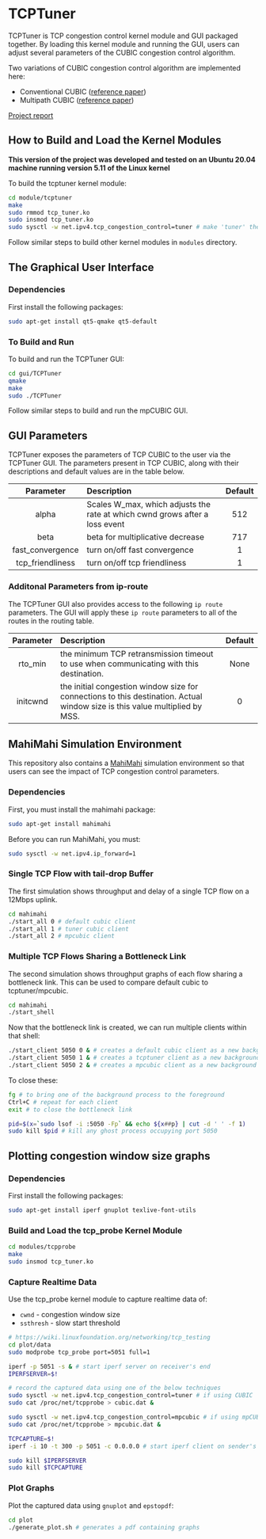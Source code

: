 # TCPTuner
TCPTuner is TCP congestion control kernel module and GUI packaged together. By loading this kernel module and running the GUI, users can adjust several parameters of the CUBIC congestion control algorithm.

Two variations of CUBIC congestion control algorithm are implemented here:
* Conventional CUBIC ([reference paper](https://arxiv.org/ftp/arxiv/papers/1605/1605.01987.pdf))
* Multipath CUBIC ([reference paper](https://www.researchgate.net/publication/341995073_mpCUBIC_A_CUBIC-like_Congestion_Control_Algorithm_for_Multipath_TCP))

[Project report](report.pdf)

## How to Build and Load the Kernel Modules

**This version of the project was developed and tested on an Ubuntu 20.04 machine running version 5.11 of the Linux kernel**

To build the tcptuner kernel module:
``` bash
cd module/tcptuner
make
sudo rmmod tcp_tuner.ko
sudo insmod tcp_tuner.ko
sudo sysctl -w net.ipv4.tcp_congestion_control=tuner # make 'tuner' the default choice for the system
```

Follow similar steps to build other kernel modules in `modules` directory.

## The Graphical User Interface
### Dependencies

First install the following packages:
``` bash
sudo apt-get install qt5-qmake qt5-default
```

### To Build and Run

To build and run the TCPTuner GUI:
``` bash
cd gui/TCPTuner
qmake
make
sudo ./TCPTuner
```

Follow similar steps to build and run the mpCUBIC GUI.

## GUI Parameters
TCPTuner exposes the parameters of TCP CUBIC to the user via the TCPTuner GUI. The parameters present in TCP CUBIC, along with their descriptions and default values are in the table below.

Parameter        | Description                                                                 | Default
:--------------: | :-------------------------------------------------------------------------- | :-----:
alpha            | Scales W_max, which adjusts the rate at which cwnd grows after a loss event | 512
beta             | beta for multiplicative decrease                                            | 717
fast_convergence | turn on/off fast convergence                                                | 1
tcp_friendliness | turn on/off tcp friendliness                                                | 1

### Additonal Parameters from ip-route
The TCPTuner GUI also provides access to the following `ip route` parameters. The GUI will apply these `ip route` parameters to all of the routes in the routing table.

Parameter | Description                                                                                                                 | Default
:-------: | :-------------------------------------------------------------------------------------------------------------------------- | :------:
rto_min   | the minimum TCP retransmission timeout to use when communicating with this destination.                                     | None
initcwnd  | the initial congestion window size for connections to this destination. Actual window size is this value multiplied by MSS. | 0

## MahiMahi Simulation Environment
This repository also contains a [MahiMahi](http://mahimahi.mit.edu/) simulation environment so that users can see the impact of TCP congestion control parameters.

### Dependencies
First, you must install the mahimahi package:
``` bash
sudo apt-get install mahimahi
```

Before you can run MahiMahi, you must:
``` bash
sudo sysctl -w net.ipv4.ip_forward=1
```

### Single TCP Flow with tail-drop Buffer
The first simulation shows throughput and delay of a single TCP flow on a 12Mbps uplink.

``` bash
cd mahimahi
./start_all 0 # default cubic client
./start_all 1 # tuner cubic client
./start_all 2 # mpcubic client
```

### Multiple TCP Flows Sharing a Bottleneck Link
The second simulation shows throughput graphs of each flow sharing a bottleneck link. This can be used to compare default cubic to tcptuner/mpcubic.

``` bash
cd mahimahi
./start_shell
```

Now that the bottleneck link is created, we can run multiple clients within that shell:

``` bash
./start_client 5050 0 & # creates a default cubic client as a new background process
./start_client 5050 1 & # creates a tcptuner client as a new background process
./start_client 5050 2 & # creates a mpcubic client as a new background process
```

To close these:
``` bash
fg # to bring one of the background process to the foreground
Ctrl+C # repeat for each client
exit # to close the bottleneck link

pid=$(x=`sudo lsof -i :5050 -Fp` && echo ${x##p} | cut -d ' ' -f 1)
sudo kill $pid # kill any ghost process occupying port 5050
```

## Plotting congestion window size graphs

### Dependencies

First install the following packages:
```bash
sudo apt-get install iperf gnuplot texlive-font-utils
```

### Build and Load the tcp_probe Kernel Module
```bash
cd modules/tcpprobe
make
sudo insmod tcp_tuner.ko
```

### Capture Realtime Data

Use the tcp_probe kernel module to capture realtime data of:
* `cwnd` - congestion window size
* `ssthresh` - slow start threshold

```bash
# https://wiki.linuxfoundation.org/networking/tcp_testing
cd plot/data
sudo modprobe tcp_probe port=5051 full=1

iperf -p 5051 -s & # start iperf server on receiver's end
IPERFSERVER=$!

# record the captured data using one of the below techniques
sudo sysctl -w net.ipv4.tcp_congestion_control=tuner # if using CUBIC
sudo cat /proc/net/tcpprobe > cubic.dat &

sudo sysctl -w net.ipv4.tcp_congestion_control=mpcubic # if using mpCUBIC
sudo cat /proc/net/tcpprobe > mpcubic.dat &

TCPCAPTURE=$!
iperf -i 10 -t 300 -p 5051 -c 0.0.0.0 # start iperf client on sender's end

sudo kill $IPERFSERVER
sudo kill $TCPCAPTURE
```

### Plot Graphs

Plot the captured data using `gnuplot` and `epstopdf`:
```bash
cd plot
./generate_plot.sh # generates a pdf containing graphs
```

